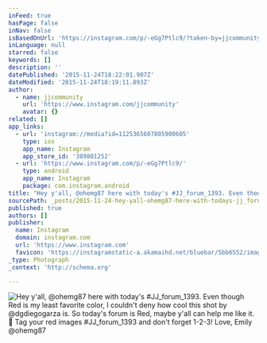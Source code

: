 ```yaml
---
inFeed: true
hasPage: false
inNav: false
isBasedOnUrl: 'https://instagram.com/p/-eGg7Ptlc9/?taken-by=jjcommunity'
inLanguage: null
starred: false
keywords: []
description: ''
datePublished: '2015-11-24T18:22:01.907Z'
dateModified: '2015-11-24T18:19:11.893Z'
author:
  - name: jjcommunity
    url: 'https://www.instagram.com/jjcommunity'
    avatar: {}
related: []
app_links:
  - url: 'instagram://media?id=1125365607805900605'
    type: ios
    app_name: Instagram
    app_store_id: '389801252'
  - url: 'https://www.instagram.com/p/-eGg7Ptlc9/'
    type: android
    app_name: Instagram
    package: com.instagram.android
title: "Hey y'all, @ohemg87 here with today's #JJ_forum_1393. Even though Red is my least favorite color, I couldn't deny how cool this shot by @dgdiegogarza is. So today's forum is Red, maybe y'all can help me like it. \uD83D\uDE09 Tag your red images #JJ_forum_1393 and don't forget 1-2-3! Love, Emily @ohemg87"
sourcePath: _posts/2015-11-24-hey-yall-ohemg87-here-with-todays-jj_forum_1393-even-t.md
published: true
authors: []
publisher:
  name: Instagram
  domain: instagram.com
  url: 'https://www.instagram.com'
  favicon: 'https://instagramstatic-a.akamaihd.net/bluebar/5bb6552/images/ico/favicon.ico'
_type: Photograph
_context: 'http://schema.org'

---
```

![Hey y'all, @ohemg87 here with today's #JJ_forum_1393. Even though Red is my least favorite color, I couldn't deny how cool this shot by @dgdiegogarza is. So today's forum is Red, maybe y'all can help me like it.  Tag your red images #JJ_forum_1393 and don't forget 1-2-3! Love, Emily @ohemg87](https://scontent.cdninstagram.com/hphotos-xap1/t51.2885-15/s640x640/sh0.08/e35/12298888_1034969193233702_670650373_n.jpg)